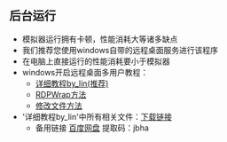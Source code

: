 ## 后台运行
 * 模拟器运行拥有卡顿，性能消耗大等诸多缺点
 * 我们推荐您使用windows自带的远程桌面服务进行该程序
 * 在电脑上直接运行的性能消耗要小于模拟器
 * windows开启远程桌面多用户教程：
   * [详细教程by_lin(推荐)](https://www.bilibili.com/read/cv24286313/)
   * [RDPWrap方法](https://blog.sena.moe/win10-multiple-RDP/)
   * [修改文件方法](https://www.wyr.me/post/701)
 * '详细教程by_lin'中所有相关文件：[下载链接](https://github.com/CHNZYX/asu_version_latest/releases/download/RDP/LocalRemoteDesktop1.191_by_lin.zip)
   * 备用链接 [百度网盘](https://pan.baidu.com/s/13aoll4n1gmKlPT9WwNYeEw?pwd=jbha) 提取码：jbha
